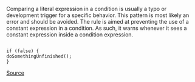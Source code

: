 Comparing a literal expression in a condition is usually a typo or development trigger for a specific behavior.
This pattern is most likely an error and should be avoided.
The rule is aimed at preventing the use of a constant expression in a condition. As such, it warns whenever it sees a constant expression inside a condition expression.

```

if (false) {
doSomethingUnfinished();
}

```

[Source](http://eslint.org/docs/rules/no-constant-condition)

